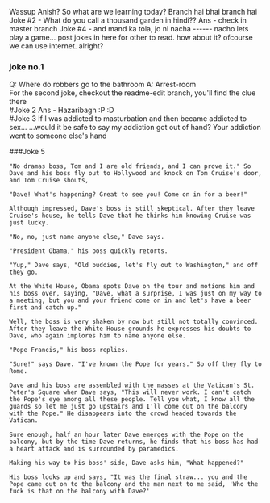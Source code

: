 ﻿Wassup Anish? So what are we learning today?
Branch hai bhai branch hai
Joke #2 - What do you call a thousand garden in hindi??
Ans - check in master branch
Joke #4 - and mand ka tola, jo ni nacha ------ nacho
lets play a game... post jokes in here for other to read. how about it?
ofcourse we can use internet. alright?
### joke no.1
Q: Where do robbers go to the bathroom
A: Arrest-room</br>
For the second joke, checkout the readme-edit branch, you'll find the clue there</br>
#Joke 2 Ans - Hazaribagh :P :D</br>
#Joke 3
If I was addicted to masturbation and then became addicted to sex… 
…would it be safe to say my addiction got out of hand?
Your addiction went to someone else's hand</br>

###Joke 5
~~~~
"No dramas boss, Tom and I are old friends, and I can prove it." So Dave and his boss fly out to Hollywood and knock on Tom Cruise's door, and Tom Cruise shouts,

"Dave! What's happening? Great to see you! Come on in for a beer!"

Although impressed, Dave's boss is still skeptical. After they leave Cruise's house, he tells Dave that he thinks him knowing Cruise was just lucky.

"No, no, just name anyone else," Dave says.

"President Obama," his boss quickly retorts.

"Yup," Dave says, "Old buddies, let's fly out to Washington," and off they go.

At the White House, Obama spots Dave on the tour and motions him and his boss over, saying, "Dave, what a surprise, I was just on my way to a meeting, but you and your friend come on in and let's have a beer first and catch up."

Well, the boss is very shaken by now but still not totally convinced. After they leave the White House grounds he expresses his doubts to Dave, who again implores him to name anyone else.

"Pope Francis," his boss replies.

"Sure!" says Dave. "I've known the Pope for years." So off they fly to Rome.

Dave and his boss are assembled with the masses at the Vatican's St. Peter's Square when Dave says, "This will never work. I can't catch the Pope's eye among all these people. Tell you what, I know all the guards so let me just go upstairs and I'll come out on the balcony with the Pope." He disappears into the crowd headed towards the Vatican.

Sure enough, half an hour later Dave emerges with the Pope on the balcony, but by the time Dave returns, he finds that his boss has had a heart attack and is surrounded by paramedics.

Making his way to his boss' side, Dave asks him, "What happened?"

His boss looks up and says, "It was the final straw... you and the Pope came out on to the balcony and the man next to me said, 'Who the fuck is that on the balcony with Dave?'
~~~~
